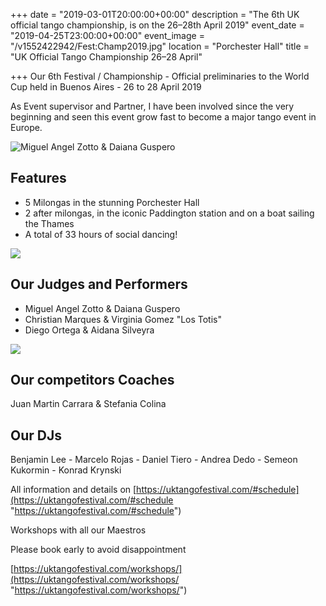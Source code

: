 +++
date = "2019-03-01T20:00:00+00:00"
description = "The 6th UK official tango championship, is on the 26–28th April 2019"
event_date = "2019-04-25T23:00:00+00:00"
event_image = "/v1552422942/Fest:Champ2019.jpg"
location = "Porchester Hall"
title = "UK Official Tango Championship 26–28 April"

+++
Our 6th Festival / Championship - Official preliminaries to the World Cup held in Buenos Aires - 26 to 28 April 2019

As Event supervisor and Partner, I have been involved since the very beginning and seen this event grow fast to become a major tango event in Europe.

![Miguel Angel Zotto & Daiana Guspero](https://res.cloudinary.com/paris-tango/image/upload/v1552423113/zotto%20pic.jpg)

## Features

* 5 Milongas in the stunning Porchester Hall
* 2 after milongas, in the iconic Paddington station and on a boat sailing the Thames
* A total of 33 hours of social dancing!

![](https://res.cloudinary.com/paris-tango/image/upload/v1552439623/los%20totis.jpg)

## Our Judges and Performers

* Miguel Angel Zotto & Daiana Guspero
* Christian Marques & Virginia Gomez "Los Totis"
* Diego Ortega & Aidana Silveyra

![](https://res.cloudinary.com/paris-tango/image/upload/v1552439670/Aldana%20pic.jpg)

## Our competitors Coaches

Juan Martin Carrara & Stefania Colina

## Our DJs

Benjamin Lee - Marcelo Rojas - Daniel Tiero - Andrea Dedo - Semeon Kukormin - Konrad Krynski

All information and details on [https://uktangofestival.com/#schedule](https://uktangofestival.com/#schedule "https://uktangofestival.com/#schedule")

Workshops with all our Maestros

Please book early to avoid disappointment

[https://uktangofestival.com/workshops/](https://uktangofestival.com/workshops/ "https://uktangofestival.com/workshops/")